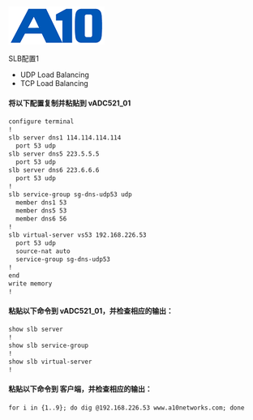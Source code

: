![](/Images/A10-NewLogos-Blue-NoReg-RGB-50.png)


SLB配置1
 - UDP Load Balancing
 - TCP Load Balancing


#### 将以下配置复制并粘贴到 vADC521_01
```
configure terminal
!
slb server dns1 114.114.114.114
  port 53 udp
slb server dns5 223.5.5.5
  port 53 udp
slb server dns6 223.6.6.6
  port 53 udp
!
slb service-group sg-dns-udp53 udp
  member dns1 53
  member dns5 53
  member dns6 56
!
slb virtual-server vs53 192.168.226.53
  port 53 udp
  source-nat auto
  service-group sg-dns-udp53
!
end
write memory
!
```

#### 粘贴以下命令到 vADC521_01，并检查相应的输出：
```
show slb server
!
show slb service-group
!
show slb virtual-server
!
```

#### 粘贴以下命令到 客户端，并检查相应的输出：
```
for i in {1..9}; do dig @192.168.226.53 www.a10networks.com; done
```
